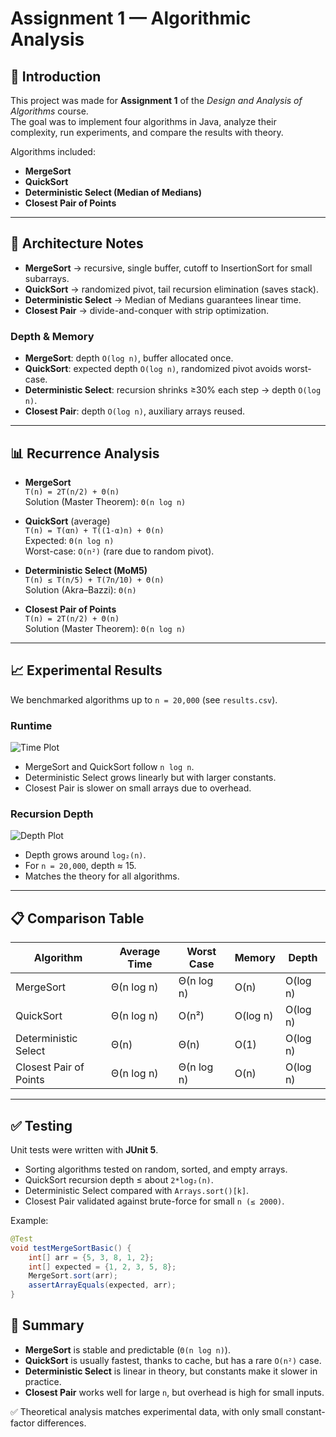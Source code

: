 # Assignment 1 — Algorithmic Analysis

## 📌 Introduction
This project was made for **Assignment 1** of the *Design and Analysis of Algorithms* course.  
The goal was to implement four algorithms in Java, analyze their complexity, run experiments, and compare the results with theory.

Algorithms included:
- **MergeSort**
- **QuickSort**
- **Deterministic Select (Median of Medians)**
- **Closest Pair of Points**

---

## 📂 Architecture Notes
- **MergeSort** → recursive, single buffer, cutoff to InsertionSort for small subarrays.
- **QuickSort** → randomized pivot, tail recursion elimination (saves stack).
- **Deterministic Select** → Median of Medians guarantees linear time.
- **Closest Pair** → divide-and-conquer with strip optimization.

### Depth & Memory
- **MergeSort**: depth `O(log n)`, buffer allocated once.
- **QuickSort**: expected depth `O(log n)`, randomized pivot avoids worst-case.
- **Deterministic Select**: recursion shrinks ≥30% each step → depth `O(log n)`.
- **Closest Pair**: depth `O(log n)`, auxiliary arrays reused.

---

## 📊 Recurrence Analysis

- **MergeSort**  
  `T(n) = 2T(n/2) + Θ(n)`  
  Solution (Master Theorem): `Θ(n log n)`

- **QuickSort** (average)  
  `T(n) = T(αn) + T((1-α)n) + Θ(n)`  
  Expected: `Θ(n log n)`  
  Worst-case: `O(n²)` (rare due to random pivot).

- **Deterministic Select (MoM5)**  
  `T(n) ≤ T(n/5) + T(7n/10) + Θ(n)`  
  Solution (Akra–Bazzi): `Θ(n)`

- **Closest Pair of Points**  
  `T(n) = 2T(n/2) + Θ(n)`  
  Solution (Master Theorem): `Θ(n log n)`

---

## 📈 Experimental Results

We benchmarked algorithms up to `n = 20,000` (see `results.csv`).

### Runtime
![Time Plot](time_plot.png)

- MergeSort and QuickSort follow `n log n`.
- Deterministic Select grows linearly but with larger constants.
- Closest Pair is slower on small arrays due to overhead.

### Recursion Depth
![Depth Plot](depth_plot.png)

- Depth grows around `log₂(n)`.
- For `n = 20,000`, depth ≈ 15.
- Matches the theory for all algorithms.

---

## 📋 Comparison Table

| Algorithm              | Average Time | Worst Case | Memory   | Depth    |
|------------------------|--------------|------------|----------|----------|
| MergeSort              | Θ(n log n)   | Θ(n log n) | O(n)     | O(log n) |
| QuickSort              | Θ(n log n)   | O(n²)      | O(log n) | O(log n) |
| Deterministic Select   | Θ(n)         | Θ(n)       | O(1)     | O(log n) |
| Closest Pair of Points | Θ(n log n)   | Θ(n log n) | O(n)     | O(log n) |

---

## ✅ Testing

Unit tests were written with **JUnit 5**.

- Sorting algorithms tested on random, sorted, and empty arrays.
- QuickSort recursion depth ≤ about `2*log₂(n)`.
- Deterministic Select compared with `Arrays.sort()[k]`.
- Closest Pair validated against brute-force for small `n (≤ 2000)`.

Example:
```java
@Test
void testMergeSortBasic() {
    int[] arr = {5, 3, 8, 1, 2};
    int[] expected = {1, 2, 3, 5, 8};
    MergeSort.sort(arr);
    assertArrayEquals(expected, arr);
}
```
## 🎯 Summary
- **MergeSort** is stable and predictable (`Θ(n log n)`).
- **QuickSort** is usually fastest, thanks to cache, but has a rare `O(n²)` case.
- **Deterministic Select** is linear in theory, but constants make it slower in practice.
- **Closest Pair** works well for large `n`, but overhead is high for small inputs.

✅ Theoretical analysis matches experimental data, with only small constant-factor differences.
